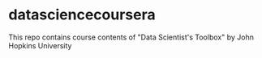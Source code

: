 # datasciencecoursera 

This repo contains course contents of "Data Scientist's Toolbox" by John Hopkins University

